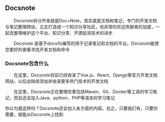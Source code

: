 ## Docsnote

&emsp;&emsp;Docsnote拆分开来就是Doc+Note，其实就是文档和笔记，专门的开发文档与笔记整理网站，立志打造成一个知识分享社区，也非常的欢迎贡献者的加盟，一起去整理维护这个平台，知识分享、开源促进技术的进步

&emsp;&emsp;Docsnote 是基于docsify编写的用于记录笔记和文档的平台。Docsnote能使您更好的查看寻找开发文档和命令

### Docsnote包含什么

&emsp;&emsp;在这里，Docsnote目前已经收录了Vue.js、React、Django等官方开发文档网站，以后会陆续添加并收录更多热门技术的开发文档

&emsp;&emsp;在这里，Docsnote正在整理完善包括Maven、Git、Docker等工具的学习笔记，而且还会加入Java、python、PHP等语言的学习笔记

你以为就这样吗？Docsnote还会加入各方面的内容。总之，只要我们有，只要你需要，就能从Docsnote上找到